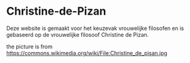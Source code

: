 # Christine-de-Pizan
Deze website is gemaakt voor het keuzevak vrouwelijke filosofen en is gebaseerd op de vrouwelijke filosoof Christine de Pizan.

the picture is from https://commons.wikimedia.org/wiki/File:Christine_de_pisan.jpg